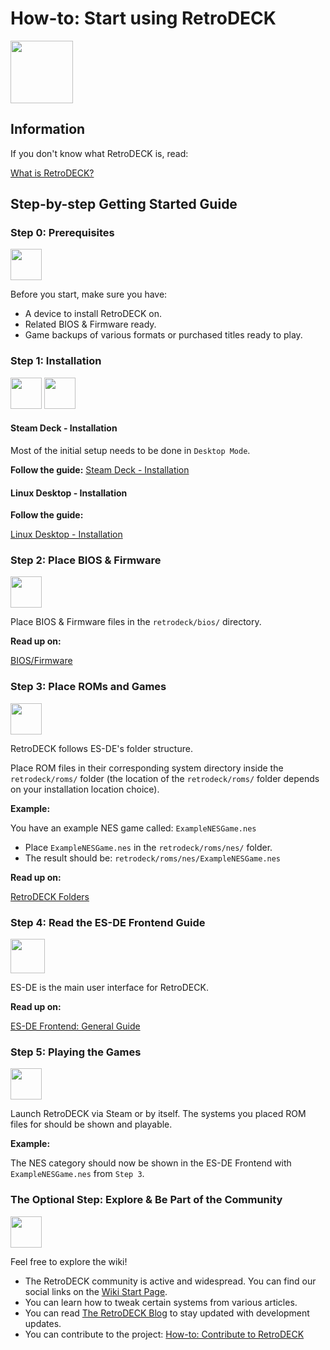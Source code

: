 # How-to: Start using RetroDECK

<img src="../../wiki_icons/retrodeck/icon-rd.svg" width="100">

## Information

If you don't know what RetroDECK is, read:

[What is RetroDECK?](../wiki_about/what-is-retrodeck.md)

## Step-by-step Getting Started Guide

### Step 0: Prerequisites

<img src="../../wiki_icons/pixelitos/emblem-default.png" width="50">

Before you start, make sure you have:

- A device to install RetroDECK on.
- Related BIOS & Firmware ready.
- Game backups of various formats or purchased titles ready to play.

### Step 1: Installation

<img src="../../wiki_icons/pixelitos/steam.png" width="50"> <img src="../../wiki_icons/pixelitos/linux.png" width="50">

#### Steam Deck - Installation

Most of the initial setup needs to be done in `Desktop Mode`.

**Follow the guide:** [Steam Deck - Installation](../wiki_devices/steamdeck/steamdeck-start.md)

#### Linux Desktop - Installation

**Follow the guide:** 

[Linux Desktop - Installation](../wiki_devices/linux_desktop/linux-install.md)

### Step 2: Place BIOS & Firmware

<img src="../../wiki_icons/pixelitos/cpu.png" width="50">

Place BIOS & Firmware files in the `retrodeck/bios/` directory.

**Read up on:** 

[BIOS/Firmware](../wiki_management/bios-firmware.md)

### Step 3: Place ROMs and Games

<img src="../../wiki_icons/pixelitos/folder-blue-games.png" width="50">

RetroDECK follows ES-DE's folder structure.

Place ROM files in their corresponding system directory inside the `retrodeck/roms/` folder (the location of the `retrodeck/roms/` folder depends on your installation location choice).

**Example:**

You have an example NES game called: `ExampleNESGame.nes`

- Place `ExampleNESGame.nes` in the `retrodeck/roms/nes/` folder.
- The result should be: `retrodeck/roms/nes/ExampleNESGame.nes`

**Read up on:** 

[RetroDECK Folders](../wiki_management/retrodeck-folders.md)

### Step 4: Read the ES-DE Frontend Guide

<img src="../../wiki_images/logos/es-de-logo.png" width="55">

ES-DE is the main user interface for RetroDECK.

**Read up on:** 

[ES-DE Frontend: General Guide](../wiki_system_guides/es-de/esde-guide.md)

### Step 5: Playing the Games

<img src="../../wiki_icons/pixelitos/retrodeck.png" width="50">

Launch RetroDECK via Steam or by itself. The systems you placed ROM files for should be shown and playable.

**Example:**

The NES category should now be shown in the ES-DE Frontend with `ExampleNESGame.nes` from `Step 3`.

### The Optional Step: Explore & Be Part of the Community 

<img src="../../wiki_icons/pixelitos/distributor-logo-knoppix.png" width="50">

Feel free to explore the wiki!

- The RetroDECK community is active and widespread. You can find our social links on the [Wiki Start Page](../index.md). 
- You can learn how to tweak certain systems from various articles.
- You can read [The RetroDECK Blog](../blog/index.md) to stay updated with development updates.
- You can contribute to the project: [How-to: Contribute to RetroDECK](../wiki_about/contibute-retrodeck.md)


